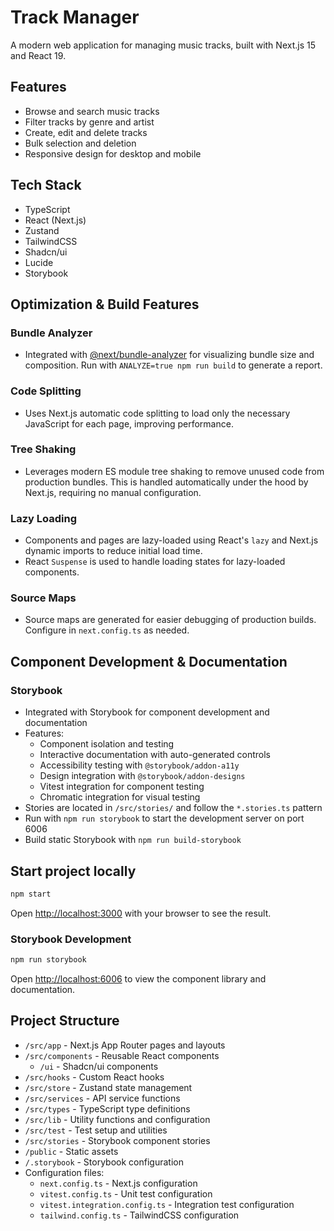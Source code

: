 # Track Manager

A modern web application for managing music tracks, built with Next.js 15 and React 19.

## Features

- Browse and search music tracks
- Filter tracks by genre and artist
- Create, edit and delete tracks
- Bulk selection and deletion
- Responsive design for desktop and mobile

## Tech Stack

- TypeScript
- React (Next.js)
- Zustand
- TailwindCSS
- Shadcn/ui
- Lucide
- Storybook

## Optimization & Build Features

### Bundle Analyzer
- Integrated with [@next/bundle-analyzer](https://www.npmjs.com/package/@next/bundle-analyzer) for visualizing bundle size and composition. Run with `ANALYZE=true npm run build` to generate a report.

### Code Splitting
- Uses Next.js automatic code splitting to load only the necessary JavaScript for each page, improving performance.

### Tree Shaking
- Leverages modern ES module tree shaking to remove unused code from production bundles. This is handled automatically under the hood by Next.js, requiring no manual configuration.

### Lazy Loading
- Components and pages are lazy-loaded using React's `lazy` and Next.js dynamic imports to reduce initial load time.
- React `Suspense` is used to handle loading states for lazy-loaded components.

### Source Maps
- Source maps are generated for easier debugging of production builds. Configure in `next.config.ts` as needed.

## Component Development & Documentation

### Storybook
- Integrated with Storybook for component development and documentation
- Features:
  - Component isolation and testing
  - Interactive documentation with auto-generated controls
  - Accessibility testing with `@storybook/addon-a11y`
  - Design integration with `@storybook/addon-designs`
  - Vitest integration for component testing
  - Chromatic integration for visual testing
- Stories are located in `/src/stories/` and follow the `*.stories.ts` pattern
- Run with `npm run storybook` to start the development server on port 6006
- Build static Storybook with `npm run build-storybook`

## Start project locally

```bash
npm start
```

Open [http://localhost:3000](http://localhost:3000) with your browser to see the result.

### Storybook Development

```bash
npm run storybook
```

Open [http://localhost:6006](http://localhost:6006) to view the component library and documentation.

## Project Structure

- `/src/app` - Next.js App Router pages and layouts
- `/src/components` - Reusable React components
  - `/ui` - Shadcn/ui components
- `/src/hooks` - Custom React hooks
- `/src/store` - Zustand state management
- `/src/services` - API service functions
- `/src/types` - TypeScript type definitions
- `/src/lib` - Utility functions and configuration
- `/src/test` - Test setup and utilities
- `/src/stories` - Storybook component stories
- `/public` - Static assets
- `/.storybook` - Storybook configuration
- Configuration files:
  - `next.config.ts` - Next.js configuration
  - `vitest.config.ts` - Unit test configuration
  - `vitest.integration.config.ts` - Integration test configuration
  - `tailwind.config.ts` - TailwindCSS configuration